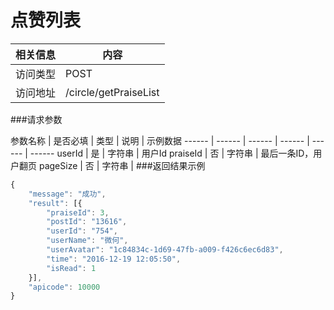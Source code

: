 
# 点赞列表
 相关信息 | 内容
 ------ | ------
 访问类型 | POST
 访问地址 | /circle/getPraiseList

###请求参数

 参数名称 | 是否必填 | 类型 | 说明 | 示例数据
 ------ | ------ | ------ | ------ | ------ | ------
 userId | 是 | 字符串 | 用户Id
 praiseId | 否 | 字符串 | 最后一条ID，用户翻页
 pageSize | 否 | 字符串 | 
###返回结果示例

```javascript
{
	"message": "成功",
	"result": [{
		"praiseId": 3,
		"postId": "13616",
		"userId": "754",
		"userName": "微何",
		"userAvatar": "1c84834c-1d69-47fb-a009-f426c6ec6d83",
		"time": "2016-12-19 12:05:50",
		"isRead": 1
	}],
	"apicode": 10000
}
